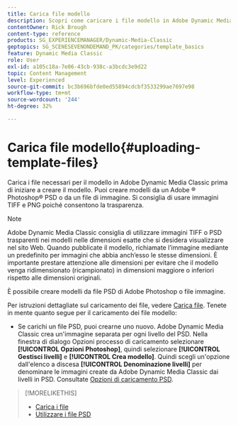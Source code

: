 ```yaml
---
title: Carica file modello
description: Scopri come caricare i file modello in Adobe Dynamic Media Classic.
contentOwner: Rick Brough
content-type: reference
products: SG_EXPERIENCEMANAGER/Dynamic-Media-Classic
geptopics: SG_SCENESEVENONDEMAND_PK/categories/template_basics
feature: Dynamic Media Classic
role: User
exl-id: a105c18a-7e06-43cb-938c-a3bcdc3e9d22
topic: Content Management
level: Experienced
source-git-commit: bc3b696bfde0ed55894cdcbf3533299ae7697e98
workflow-type: tm+mt
source-wordcount: '244'
ht-degree: 32%

---
```


# Carica file modello{#uploading-template-files}

Carica i file necessari per il modello in Adobe Dynamic Media Classic prima di iniziare a creare il modello. Puoi creare modelli da un Adobe ® Photoshop® PSD o da un file di immagine. Si consiglia di usare immagini TIFF e PNG poiché consentono la trasparenza.

>[!NOTE]
>
>Adobe Dynamic Media Classic consiglia di utilizzare immagini TIFF o PSD trasparenti nei modelli nelle dimensioni esatte che si desidera visualizzare nel sito Web. Quando pubblicate il modello, richiamate l’immagine mediante un predefinito per immagini che abbia anch’esso le stesse dimensioni. È importante prestare attenzione alle dimensioni per evitare che il modello venga ridimensionato (ricampionato) in dimensioni maggiore o inferiori rispetto alle dimensioni originali.

È possibile creare modelli da file PSD di Adobe Photoshop o file immagine.

Per istruzioni dettagliate sul caricamento dei file, vedere [Carica file](uploading-files.md#uploading_files). Tenete in mente quanto segue per il caricamento dei file modello:

* Se carichi un file PSD, puoi crearne uno nuovo. Adobe Dynamic Media Classic crea un&#39;immagine separata per ogni livello del PSD. Nella finestra di dialogo Opzioni processo di caricamento selezionare **[!UICONTROL Opzioni Photoshop]**, quindi selezionare **[!UICONTROL Gestisci livelli]** e **[!UICONTROL Crea modello]**. Quindi scegli un&#39;opzione dall&#39;elenco a discesa **[!UICONTROL Denominazione livelli]** per denominare le immagini create da Adobe Dynamic Media Classic dai livelli in PSD.
Consultate [Opzioni di caricamento PSD](psd-files.md#psd_upload_options).
<!-- THERE IS NO LONGER AN IMAGE EDITING OPTIONS MENU * If you are uploading images, you can create a mask from its clipping path. This option applies to images created with image-editing applications in which a clipping path was created. In the Upload Job Options dialog box, select Image Editing Options and select the Create Mask From Clipping Path option. 
See [Image editing options at upload](image-editing-options-upload.md#image-editing-options-at-upload). -->

>[!MORELIKETHIS]
>
>* [Carica i file](uploading-files.md#uploading_your_files)
>* [Utilizzare i file PSD](psd-files.md#working_with_psd_files)
